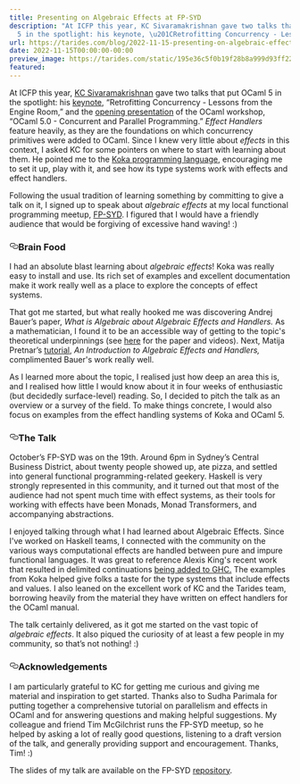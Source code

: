```yaml
---
title: Presenting on Algebraic Effects at FP-SYD
description: "At ICFP this year, KC Sivaramakrishnan gave two talks that put OCaml
  5 in the spotlight: his keynote, \u201CRetrofitting Concurrency - Lessons\u2026"
url: https://tarides.com/blog/2022-11-15-presenting-on-algebraic-effects-at-fp-syd
date: 2022-11-15T00:00:00-00:00
preview_image: https://tarides.com/static/195e36c5f0b19f28b8a999d93ff22a9c/3234f/prism.jpg
featured:
---
```


<p>At ICFP this year, <a href="https://kcsrk.info/">KC Sivaramakrishnan</a> gave two talks that put OCaml 5 in the spotlight: his <a href="https://youtu.be/6BhmRz7eqiE">keynote</a>, &ldquo;Retrofitting Concurrency - Lessons from the Engine Room,&rdquo; and the <a href="https://speakerdeck.com/kayceesrk/ocaml-5-dot-0">opening presentation</a> of the OCaml workshop, &ldquo;OCaml 5.0 - Concurrent and Parallel Programming.&rdquo; <em>Effect Handlers</em> feature heavily, as they are the foundations on which concurrency primitives were added to OCaml. Since I knew very little about <em>effects</em> in this context, I asked KC for some pointers on where to start with learning about them. He pointed me to the <a href="https://koka-lang.github.io">Koka programming language</a>, encouraging me to set it up, play with it, and see how its type systems work with effects and effect handlers.</p>
<p>Following the usual tradition of learning something by committing to give a talk on it, I signed up to speak about <em>algebraic effects</em> at my local functional programming meetup, <a href="https://www.meetup.com/FP-Syd/">FP-SYD</a>. I figured that I would have a friendly audience that would be forgiving of excessive hand waving! :)</p>
<h3 style="position:relative;"><a href="https://tarides.com/feed.xml#brain-food" aria-label="brain food permalink" class="anchor before"><svg aria-hidden="true" focusable="false" height="16" version="1.1" viewbox="0 0 16 16" width="16"><path fill-rule="evenodd" d="M4 9h1v1H4c-1.5 0-3-1.69-3-3.5S2.55 3 4 3h4c1.45 0 3 1.69 3 3.5 0 1.41-.91 2.72-2 3.25V8.59c.58-.45 1-1.27 1-2.09C10 5.22 8.98 4 8 4H4c-.98 0-2 1.22-2 2.5S3 9 4 9zm9-3h-1v1h1c1 0 2 1.22 2 2.5S13.98 12 13 12H9c-.98 0-2-1.22-2-2.5 0-.83.42-1.64 1-2.09V6.25c-1.09.53-2 1.84-2 3.25C6 11.31 7.55 13 9 13h4c1.45 0 3-1.69 3-3.5S14.5 6 13 6z"></path></svg></a>Brain Food</h3>
<p>I had an absolute blast learning about <em>algebraic effects</em>! Koka was really easy to install and use. Its rich set of examples and excellent documentation make it work really well as a place to explore the concepts of effect systems.</p>
<p>That got me started, but what really hooked me was discovering Andrej Bauer&rsquo;s paper, <em>What is Algebraic about Algebraic Effects and Handlers.</em> As a mathematician, I found it to be an accessible way of getting to the topic's theoretical underpinnings (see <a href="https://github.com/yallop/effects-bibliography#2018">here</a> for the paper and videos). Next, Matija Pretnar&rsquo;s <a href="http://www.eff-lang.org/handlers-tutorial.pdf">tutorial</a>, <em>An Introduction to Algebraic Effects and Handlers,</em> complimented Bauer's work really well.</p>
<p>As I learned more about the topic, I realised just how deep an area this is, and I realised how little I would know about it in four weeks of enthusiastic (but decidedly surface-level) reading. So, I decided to pitch the talk as an overview or a survey of the field. To make things concrete, I would also focus on examples from the effect handling systems of Koka and OCaml 5.</p>
<h3 style="position:relative;"><a href="https://tarides.com/feed.xml#the-talk" aria-label="the talk permalink" class="anchor before"><svg aria-hidden="true" focusable="false" height="16" version="1.1" viewbox="0 0 16 16" width="16"><path fill-rule="evenodd" d="M4 9h1v1H4c-1.5 0-3-1.69-3-3.5S2.55 3 4 3h4c1.45 0 3 1.69 3 3.5 0 1.41-.91 2.72-2 3.25V8.59c.58-.45 1-1.27 1-2.09C10 5.22 8.98 4 8 4H4c-.98 0-2 1.22-2 2.5S3 9 4 9zm9-3h-1v1h1c1 0 2 1.22 2 2.5S13.98 12 13 12H9c-.98 0-2-1.22-2-2.5 0-.83.42-1.64 1-2.09V6.25c-1.09.53-2 1.84-2 3.25C6 11.31 7.55 13 9 13h4c1.45 0 3-1.69 3-3.5S14.5 6 13 6z"></path></svg></a>The Talk</h3>
<p>October&rsquo;s FP-SYD was on the 19th. Around 6pm in Sydney&rsquo;s Central Business District, about twenty people showed up, ate pizza, and settled into general functional programming-related geekery. Haskell is very strongly represented in this community, and it turned out that most of the audience had not spent much time with effect systems, as their tools for working with effects have been Monads, Monad Transformers, and accompanying abstractions.</p>
<p>I enjoyed talking through what I had learned about Algebraic Effects. Since I've worked on Haskell teams, I connected with the community on the various ways  computational effects are handled between pure and impure functional languages. It was great to reference Alexis King's recent work that resulted in delimited continuations <a href="https://github.com/ghc-proposals/ghc-proposals/blob/master/proposals/0313-delimited-continuation-primops.rst">being added to GHC.</a> The examples from Koka helped give folks a taste for the type systems that include effects and values. I also leaned on the excellent work of KC and the Tarides team, borrowing heavily from the material they have written on effect handlers for the OCaml manual.</p>
<p>The talk certainly delivered, as it got me started on the vast topic of <em>algebraic effects</em>. It also piqued the curiosity of at least a few people in my community, so that&rsquo;s not nothing! :)</p>
<h3 style="position:relative;"><a href="https://tarides.com/feed.xml#acknowledgements" aria-label="acknowledgements permalink" class="anchor before"><svg aria-hidden="true" focusable="false" height="16" version="1.1" viewbox="0 0 16 16" width="16"><path fill-rule="evenodd" d="M4 9h1v1H4c-1.5 0-3-1.69-3-3.5S2.55 3 4 3h4c1.45 0 3 1.69 3 3.5 0 1.41-.91 2.72-2 3.25V8.59c.58-.45 1-1.27 1-2.09C10 5.22 8.98 4 8 4H4c-.98 0-2 1.22-2 2.5S3 9 4 9zm9-3h-1v1h1c1 0 2 1.22 2 2.5S13.98 12 13 12H9c-.98 0-2-1.22-2-2.5 0-.83.42-1.64 1-2.09V6.25c-1.09.53-2 1.84-2 3.25C6 11.31 7.55 13 9 13h4c1.45 0 3-1.69 3-3.5S14.5 6 13 6z"></path></svg></a>Acknowledgements</h3>
<p>I am particularly grateful to KC for getting me curious and giving me material and inspiration to get started. Thanks also to Sudha Parimala for putting together a comprehensive tutorial on parallelism and effects in OCaml and for answering questions and making helpful suggestions.  My colleague and friend Tim McGilchrist runs the FP-SYD meetup, so he helped by asking a lot of really good questions, listening to a draft version of the talk, and generally providing support and encouragement. Thanks, Tim! :)</p>
<p>The slides of my talk are available on the FP-SYD <a href="https://github.com/fp-syd/meetings/blob/master/2022/2022-10-Keswani-Algebraic-Effects-Survey.pdf">repository</a>.</p>
